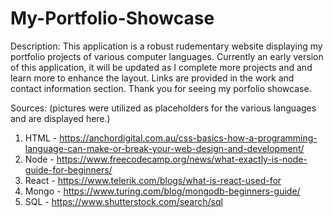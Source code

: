 # My-Portfolio-Showcase

Description: This application is a robust rudementary website displaying my portfolio projects of various computer languages. Currently an early version of this application, it will be updated as I complete more projects and and learn more to enhance the layout. Links are provided in the work and contact information section. Thank you for seeing my porfolio showcase.

Sources: (pictures were utilized as placeholders for the various languages and are displayed here.)

1)	HTML - https://anchordigital.com.au/css-basics-how-a-programming-language-can-make-or-break-your-web-design-and-development/
2)	Node - https://www.freecodecamp.org/news/what-exactly-is-node-guide-for-beginners/ 
3)	React - https://www.telerik.com/blogs/what-is-react-used-for
4)	Mongo - https://www.turing.com/blog/mongodb-beginners-guide/
5)	SQL - https://www.shutterstock.com/search/sql 
